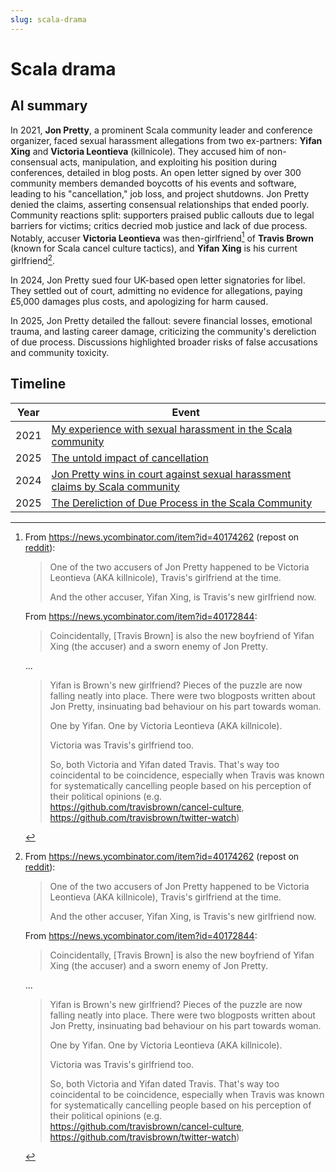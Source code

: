 ```yaml
---
slug: scala-drama
---
```


# Scala drama

## AI summary

In 2021, **Jon Pretty**, a prominent Scala community leader and conference organizer, faced sexual harassment allegations from two ex-partners: **Yifan Xing** and **Victoria Leontieva** (killnicole). They accused him of non-consensual acts, manipulation, and exploiting his position during conferences, detailed in blog posts. An open letter signed by over 300 community members demanded boycotts of his events and software, leading to his "cancellation," job loss, and project shutdowns. Jon Pretty denied the claims, asserting consensual relationships that ended poorly.
Community reactions split: supporters praised public callouts due to legal barriers for victims; critics decried mob justice and lack of due process. Notably, accuser **Victoria Leontieva** was then-girlfriend[^love] of **Travis Brown** (known for Scala cancel culture tactics), and **Yifan Xing** is his current girlfriend[^love].

In 2024, Jon Pretty sued four UK-based open letter signatories for libel. They settled out of court, admitting no evidence for allegations, paying £5,000 damages plus costs, and apologizing for harm caused.

In 2025, Jon Pretty detailed the fallout: severe financial losses, emotional trauma, and lasting career damage, criticizing the community's dereliction of due process. Discussions highlighted broader risks of false accusations and community toxicity.

## Timeline

| Year | Event                                                                                                                         |
| ---- | ----------------------------------------------------------------------------------------------------------------------------- |
| 2021 | [My experience with sexual harassment in the Scala community](https://news.ycombinator.com/item?id=26961482)                  |
| 2025 | [The untold impact of cancellation](https://news.ycombinator.com/item?id=44755644)                                            |
| 2024 | [Jon Pretty wins in court against sexual harassment claims by Scala community](https://news.ycombinator.com/item?id=40169578) |
| 2025 | [The Dereliction of Due Process in the Scala Community](https://news.ycombinator.com/item?id=44836170)                        |


[^love]: 
    From https://news.ycombinator.com/item?id=40174262 (repost on [reddit](https://old.reddit.com/r/scala/comments/1meuv2p/the_untold_impact_of_cancellation/n6pe6tf/?context=3)):

    > One of the two accusers of Jon Pretty happened to be Victoria Leontieva (AKA killnicole), Travis's girlfriend at the time.
    > 
    > And the other accuser, Yifan Xing, is Travis's new girlfriend now.

    From https://news.ycombinator.com/item?id=40172844:

    > Coincidentally, [Travis Brown] is also the new boyfriend of Yifan Xing (the accuser) and a sworn enemy of Jon Pretty.

    ...

    > Yifan is Brown's new girlfriend?
    > Pieces of the puzzle are now falling neatly into place. There were two blogposts written about Jon Pretty, insinuating bad behaviour on his part towards woman.
    > 
    > One by Yifan. One by Victoria Leontieva (AKA killnicole).
    > 
    > Victoria was Travis's girlfriend too.
    > 
    > So, both Victoria and Yifan dated Travis. That's way too coincidental to be coincidence, especially when Travis was known for systematically cancelling people based on his perception of their political opinions (e.g. https://github.com/travisbrown/cancel-culture, https://github.com/travisbrown/twitter-watch)

